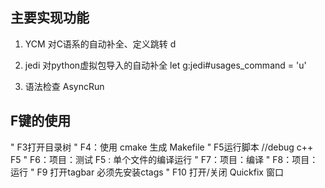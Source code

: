 ## 主要实现功能 
1. YCM 
对C语系的自动补全、定义跳转 
<Leader>d

2. jedi 
对python虚拟包导入的自动补全 
let g:jedi#usages_command = '<Leader>u'


3. 语法检查 AsyncRun


## F键的使用
" F3打开目录树
" F4：使用 cmake 生成 Makefile
" F5运行脚本 //debug c++ <leader>F5
" F6：项目：测试 F5 : 单个文件的编译运行
" F7：项目：编译
" F8：项目：运行
" F9 打开tagbar 必须先安装ctags
" F10 打开/关闭 Quickfix 窗口

